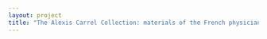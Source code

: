 ```yaml
--- 
layout: project 
title: "The Alexis Carrel Collection: materials of the French physician and philosopher Alexis Carrel, recipient of the Nobel Prize for Medicine in 1912" 
---
```



